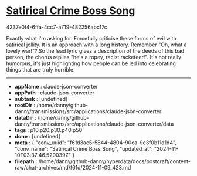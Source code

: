 # [Satirical Crime Boss Song](https://claude.ai/chat/f61d3ac5-5844-4804-90ca-9e3f0b11d1d4)

4237e0f4-6ffa-4cc7-a719-482256abc17c

Exactly what I'm asking for. Forcefully criticise these forms of evil with satirical jollity. It is an approach with a long history. Remember "Oh, what a lovely war!"? So the lead lyric gives a description of the deeds of this bad person, the chorus replies "he's a ropey, racist racketeer!". It's not really humorous, it's just highlighting how people can be led into celebrating things that are truly horrible.

---

* **appName** : claude-json-converter
* **appPath** : claude-json-converter
* **subtask** : [undefined]
* **rootDir** : /home/danny/github-danny/transmissions/src/applications/claude-json-converter
* **dataDir** : /home/danny/github-danny/transmissions/src/applications/claude-json-converter/data
* **tags** : p10.p20.p30.p40.p50
* **done** : [undefined]
* **meta** : {
  "conv_uuid": "f61d3ac5-5844-4804-90ca-9e3f0b11d1d4",
  "conv_name": "Satirical Crime Boss Song",
  "updated_at": "2024-11-10T03:37:46.520039Z"
}
* **filepath** : /home/danny/github-danny/hyperdata/docs/postcraft/content-raw/chat-archives/md/f61d/2024-11-09_423.md